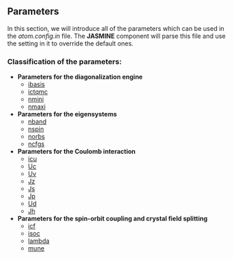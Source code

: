 ## Parameters

In this section, we will introduce all of the parameters which can be used in the *atom.config.in* file. The **JASMINE** component will parse this file and use the setting in it to override the default ones.

### Classification of the parameters:

* **Parameters for the diagonalization engine**
    * [ibasis](p_ibasis.md)
    * [ictqmc](p_ictqmc.md)
    * [nmini](p_nmini.md)
    * [nmaxi](p_nmaxi.md)
* **Parameters for the eigensystems**
    * [nband](p_nband.md)
    * [nspin](p_nspin.md)
    * [norbs](p_norbs.md)
    * [ncfgs](p_ncfgs.md)
* **Parameters for the Coulomb interaction**
    * [icu](p_icu.md)
    * [Uc](p_uc.md)
    * [Uv](p_uv.md)
    * [Jz](p_jz.md)
    * [Js](p_js.md)
    * [Jp](p_jp.md)
    * [Ud](p_ud.md)
    * [Jh](p_jh.md)
* **Parameters for the spin-orbit coupling and crystal field splitting**
    * [icf](p_icf.md)
    * [isoc](p_isoc.md)
    * [lambda](p_lambda.md)
    * [mune](p_mune.md)